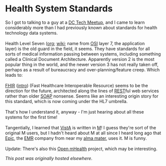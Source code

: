 # Health System Standards

<p>So I got to talking to a guy at a <a href="http://www.meetup.com/DC-Tech-Meetup/">DC Tech Meetup</a>, and I came to learn considerably more than I had previously known about standards for health technology data systems.<br>
<br>
Health Level Seven (<a href="http://www.hl7.org/">org</a>; <a href="http://en.wikipedia.org/wiki/Health_Level_7">wiki</a>;&#160;name from&#160;<a href="http://en.wikipedia.org/wiki/OSI_model">OSI</a>&#160;layer 7, the application layer)&#160;is the old guard in the field, it seems. They have standards for all sorts of medical information passing between systems, including something called a Clinical Document Architecture. Apparently version 2 is the most popular thing in the world, and the newer version 3 has not really taken off, perhaps as a result of bureaucracy and over-planning/feature creep. Which leads to:<br>
<br>
<a href="http://hl7.org/implement/standards/fhir/">FHIR</a>&#160;(<a href="http://www.hl7standards.com/blog/2013/03/26/hl7-fhir/">intro</a>) (Fast Healthcare Interoperable Resource) seems to be the direction for the future, architected along the lines of <a href="http://en.wikipedia.org/wiki/Representational_state_transfer">REST</a>ful web services rather than older <a href="http://en.wikipedia.org/wiki/SOAP">SOAP</a> nonsense. Seems like an interesting origin story for this standard, which is now coming under the HL7 umbrella.<br>
<br>
That's how I understand it, anyway - I'm just hearing about all these systems for the first time!<br>
<br>
Tangentially, I learned that <a href="http://en.wikipedia.org/wiki/VistA">VistA</a> is written in <a href="http://en.wikipedia.org/wiki/MUMPS">M</a>! I guess they're sort of the original M users, but I hadn't heard about M at all since I heard long ago that <a href="http://www.epic.com/">Epic</a>, the <a href="http://en.wikipedia.org/wiki/Electronic_health_record">EMR</a> company from near my <a href="http://www.wisc.edu/">alma mater</a>, uses it. M is funny.<br>
<br>
Update: There's also this <a href="http://openmhealth.org/">Open mHealth</a> project, which may be interesting.<br></p>


*This post was originally hosted elsewhere.*
